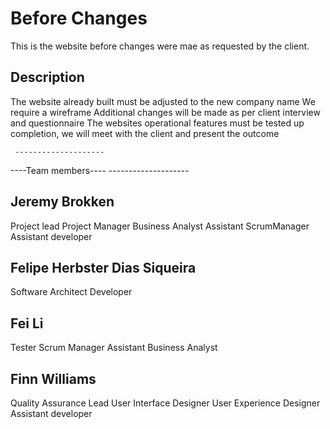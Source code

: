 # Before Changes
This is the website before changes were mae as requested by the client. 

Description
---------------
The website already built must be adjusted to the new company name
We require a wireframe
Additional changes will be made as per client interview and questionnaire
The websites operational features must be tested
up completion, we will meet with the client and present the outcome



     --------------------
----Team members----
     --------------------

Jeremy Brokken
---------------------
Project lead
Project Manager
Business Analyst
Assistant ScrumManager
Assistant developer

Felipe  Herbster Dias Siqueira
----------------------------------------
Software Architect
Developer

Fei Li
-------
Tester
Scrum Manager
Assistant Business Analyst

Finn Williams
-----------------
Quality Assurance Lead
User Interface Designer
User Experience Designer
Assistant developer
